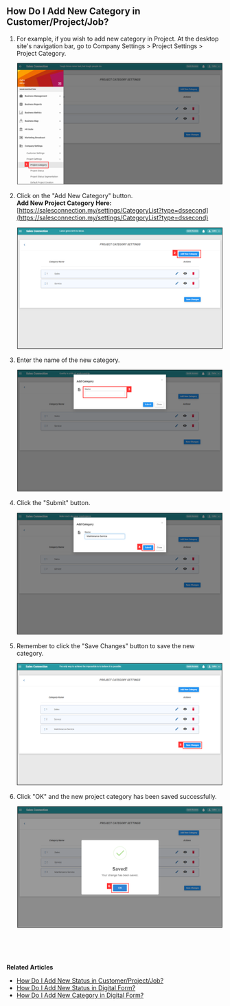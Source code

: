 ## How Do I Add New Category in Customer/Project/Job?
    
  1. For example, if you wish to add new category in Project. At the desktop site's navigation bar, go to Company Settings > Project Settings > Project Category.<br>

     <p align="center">
       <img src="img/Project_Category_Sidebar.png" alt="Project Category Sidebar">
     </p>

  2. Click on the "Add New Category" button.<br>
     **Add New Project Category Here:** [https://salesconnection.my/settings/CategoryList?type=dssecond](https://salesconnection.my/settings/CategoryList?type=dssecond)<br>

     <p align="center">
       <img src="img/Add_New_Project_Category_Button.png" alt="Add New Project Category Button">
     </p>

  3. Enter the name of the new category.<br>

     <p align="center">
       <img src="img/New_Project_Category_Name.png" alt="New Project Category Name">
     </p>

  4. Click the "Submit" button.<br>

     <p align="center">
       <img src="img/New_Project_Category_Submit_Button.png" alt="New Project Category Submit Button">
     </p>

  5. Remember to click the "Save Changes" button to save the new category.<br>

     <p align="center">
       <img src="img/New_Project_Category_Save_Changes_Button.png" alt="New Project Category Save Changes Button">
     </p>

  6. Click "OK" and the new project category has been saved successfully.<br>

     <p align="center">
       <img src="img/New_Project_Category_Save.png" alt="New Project Category Save">
     </p>
     <br><br><br>

**Related Articles**<br>
- [How Do I Add New Status in Customer/Project/Job?](Add_New_Status_in_Customer_Project_Job.md)
- [How Do I Add New Status in Digital Form?](Add_New_Status_in_Digital_Form.md)
- [How Do I Add New Category in Digital Form?](Add_New_Category_in_Digital_Form.md)
